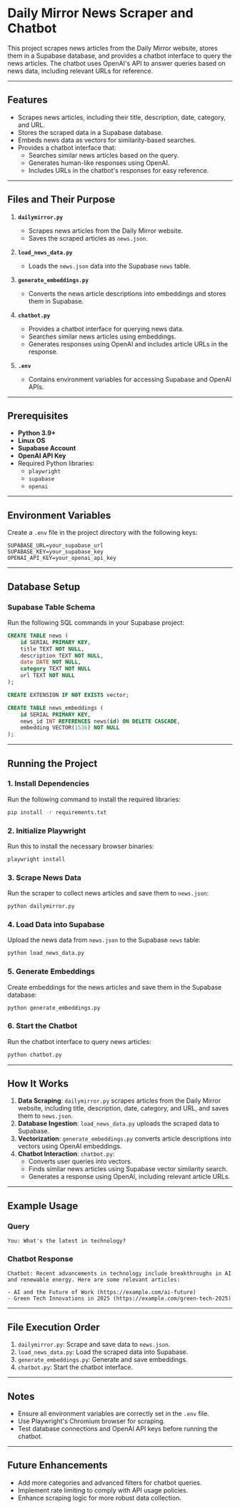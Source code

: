 # Daily Mirror News Scraper and Chatbot

This project scrapes news articles from the Daily Mirror website, stores them in a Supabase database, and provides a chatbot interface to query the news articles. The chatbot uses OpenAI's API to answer queries based on news data, including relevant URLs for reference.

---

## Features

- Scrapes news articles, including their title, description, date, category, and URL.
- Stores the scraped data in a Supabase database.
- Embeds news data as vectors for similarity-based searches.
- Provides a chatbot interface that:
  - Searches similar news articles based on the query.
  - Generates human-like responses using OpenAI.
  - Includes URLs in the chatbot's responses for easy reference.

---

## Files and Their Purpose

1. **`dailymirror.py`**

   - Scrapes news articles from the Daily Mirror website.
   - Saves the scraped articles as `news.json`.

2. **`load_news_data.py`**

   - Loads the `news.json` data into the Supabase `news` table.

3. **`generate_embeddings.py`**

   - Converts the news article descriptions into embeddings and stores them in Supabase.

4. **`chatbot.py`**

   - Provides a chatbot interface for querying news data.
   - Searches similar news articles using embeddings.
   - Generates responses using OpenAI and includes article URLs in the response.

5. **`.env`**
   - Contains environment variables for accessing Supabase and OpenAI APIs.

---

## Prerequisites

- **Python 3.9+**
- **Linux OS**
- **Supabase Account**
- **OpenAI API Key**
- Required Python libraries:
  - `playwright`
  - `supabase`
  - `openai`

---

## Environment Variables

Create a `.env` file in the project directory with the following keys:

```
SUPABASE_URL=your_supabase_url
SUPABASE_KEY=your_supabase_key
OPENAI_API_KEY=your_openai_api_key
```

---

## Database Setup

### Supabase Table Schema

Run the following SQL commands in your Supabase project:

```sql
CREATE TABLE news (
    id SERIAL PRIMARY KEY,
    title TEXT NOT NULL,
    description TEXT NOT NULL,
    date DATE NOT NULL,
    category TEXT NOT NULL
    url TEXT NOT NULL
);

CREATE EXTENSION IF NOT EXISTS vector;

CREATE TABLE news_embeddings (
    id SERIAL PRIMARY KEY,
    news_id INT REFERENCES news(id) ON DELETE CASCADE,
    embedding VECTOR(1536) NOT NULL
);

```

---

## Running the Project

### 1. Install Dependencies

Run the following command to install the required libraries:

```bash
pip install -r requirements.txt
```

### 2. Initialize Playwright

Run this to install the necessary browser binaries:

```bash
playwright install
```

### 3. Scrape News Data

Run the scraper to collect news articles and save them to `news.json`:

```bash
python dailymirror.py
```

### 4. Load Data into Supabase

Upload the news data from `news.json` to the Supabase `news` table:

```bash
python load_news_data.py
```

### 5. Generate Embeddings

Create embeddings for the news articles and save them in the Supabase database:

```bash
python generate_embeddings.py
```

### 6. Start the Chatbot

Run the chatbot interface to query news articles:

```bash
python chatbot.py
```

---

## How It Works

1. **Data Scraping**: `dailymirror.py` scrapes articles from the Daily Mirror website, including title, description, date, category, and URL, and saves them to `news.json`.
2. **Database Ingestion**: `load_news_data.py` uploads the scraped data to Supabase.
3. **Vectorization**: `generate_embeddings.py` converts article descriptions into vectors using OpenAI embeddings.
4. **Chatbot Interaction**: `chatbot.py`:
   - Converts user queries into vectors.
   - Finds similar news articles using Supabase vector similarity search.
   - Generates a response using OpenAI, including relevant article URLs.

---

## Example Usage

### Query

```
You: What's the latest in technology?
```

### Chatbot Response

```
Chatbot: Recent advancements in technology include breakthroughs in AI and renewable energy. Here are some relevant articles:

- AI and the Future of Work (https://example.com/ai-future)
- Green Tech Innovations in 2025 (https://example.com/green-tech-2025)
```

---

## File Execution Order

1. `dailymirror.py`: Scrape and save data to `news.json`.
2. `load_news_data.py`: Load the scraped data into Supabase.
3. `generate_embeddings.py`: Generate and save embeddings.
4. `chatbot.py`: Start the chatbot interface.

---

## Notes

- Ensure all environment variables are correctly set in the `.env` file.
- Use Playwright's Chromium browser for scraping.
- Test database connections and OpenAI API keys before running the chatbot.

---

## Future Enhancements

- Add more categories and advanced filters for chatbot queries.
- Implement rate limiting to comply with API usage policies.
- Enhance scraping logic for more robust data collection.
